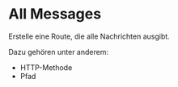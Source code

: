 # All Messages

Erstelle eine Route, die alle Nachrichten ausgibt.

Dazu gehören unter anderem:
- HTTP-Methode
- Pfad
